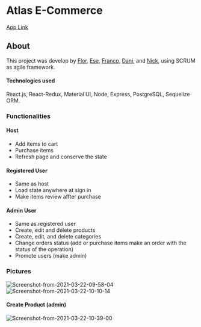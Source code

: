 # Atlas E-Commerce

[App Link](https://atlas-store.netlify.app/)

## About

This project was develop by [Flor](https://github.com/florgranucci), [Ese](https://github.com/EzequielEDL), [Franco](https://github.com/FrancoMontivero), [Dani](https://github.com/dafevilo), and [Nick](https://github.com/nicktify), using SCRUM as agile framework.

#### Technologies used
React.js, React-Redux, Material UI, Node, Express, PostgreSQL, Sequelize ORM.

### Functionalities

#### Host
<ul>
  <li>Add items to cart</li>
  <li>Purchase items</li>
  <li>Refresh page and conserve the state</li>
</ul>

#### Registered User
<ul>
  <li>Same as host</li>
  <li>Load state anywhere at sign in</li>
  <li>Make items review affter purchase</li>
</ul>

#### Admin User
<ul>
  <li>Same as registered user</li>
  <li>Create, edit and delete products</li>
  <li>Create, edit, and delete categories</li>
  <li>Change orders status (add or purchase items make an order with the status of the operation)</li>
  <li>Promote users (make admin)</li>
</ul>


### Pictures
<img src="https://i.ibb.co/Y3TQBDX/Screenshot-from-2021-03-22-09-58-04.png" alt="Screenshot-from-2021-03-22-09-58-04" border="0">
<img src="https://i.ibb.co/FmNvcYN/Screenshot-from-2021-03-22-10-10-14.png" alt="Screenshot-from-2021-03-22-10-10-14" border="0">

#### Create Product (admin)
<img src="https://i.ibb.co/vwDhg0L/Screenshot-from-2021-03-22-10-39-00.png" alt="Screenshot-from-2021-03-22-10-39-00" border="0">
